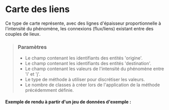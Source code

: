 # Carte des liens

Ce type de carte représente, avec des lignes d'épaisseur proportionnelle à l'intensité du phénomène, les connexions (flux/liens) existant entre des couples de lieux.

> ### Paramètres
> * Le champ contenant les identifiants des entités 'origine'.
> * Le champ contenant les identifiants des entités 'destination'.
> * Le champ contenant les valeurs de l'intensité du phénomène entre 'i' et 'j'.
> * Le type de méthode à utiliser pour discrétiser les valeurs.
> * Le nombre de classes à créer lors de l'application de la méthode précédemment définie.

#### Exemple de rendu à partir d'un jeu de données d'exemple :
